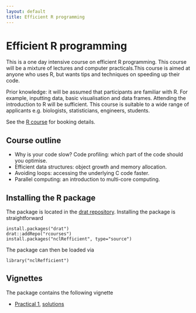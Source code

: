 ```yaml
---
layout: default
title: Efficient R programming
---
```


# Efficient R programming


This is a one day intensive course on efficient R programming. This course will
be a mixture of lectures and computer practicals.This course is aimed at anyone
who uses R, but wants tips and techniques on speeding up their code.

Prior knowledge: it will be assumed that participants are familiar with R. For
example, inputting data, basic visualisation and data frames. Attending the
introduction to R will be sufficient. This course is suitable to a wide range of
applicants e.g. biologists, statisticians, engineers, students.

See the [R course](http://www.ncl.ac.uk/maths/rcourse/) for booking details. 

## Course outline

 * Why is your code slow? Code profiling: which part of the code should you optimise.
 * Efficient data structures: object growth and memory allocation.
 * Avoiding loops: accessing the underlying C code faster.
 * Parallel computing: an introduction to multi-core computing.

## Installing the R package

The package is located in the
[drat repository](https://github.com/rcourses/drat). Installing the package is
straightforward

    install.packages("drat")
    drat::addRepo("rcourses")
    install.packages("nclRefficient", type="source")

The package can then be loaded via

    library("nclRefficient")

## Vignettes

The package contains the following vignette

 * [Practical 1](practical1.pdf), [solutions](solutions1.pdf)
